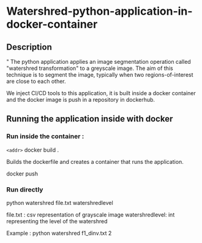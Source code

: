 # Watershred-python-application-in-docker-container

## Description
"
The python application applies an image segmentation operation called "watershred transformation" to a greyscale image. The aim of this technique is to segment the image, typically when two regions-of-interest are close to each other.

We inject CI/CD tools to this application, it is built inside a docker container and the docker image is push in a repository in dockerhub. 

## Running the application inside with docker 

### Run inside the container :

`<addr>` docker build . 

Builds the dockerfile and creates a container that runs the application. 

docker push

### Run directly

python watershred file.txt watershredlevel 

file.txt : csv representation of grayscale image
watershredlevel: int representing the level of the watershred

Example : python watershred f1_dinv.txt 2


